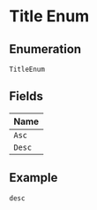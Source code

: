 
# Title Enum

## Enumeration

`TitleEnum`

## Fields

| Name |
|  --- |
| `Asc` |
| `Desc` |

## Example

```
desc
```

